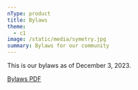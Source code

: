 ```yaml
---
nType: product
title: Bylaws
theme:
  - c1
image: /static/media/symetry.jpg
summary: Bylaws for our community
---
```

This is our bylaws as of December 3, 2023.

[Bylaws PDF](static/media/barnes_bend_bylaws.pdf)